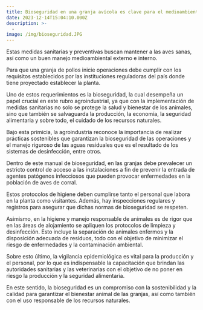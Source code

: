 ```yaml
---
title: Bioseguridad en una granja avícola es clave para el medioambiente. 
date: 2023-12-14T15:04:10.000Z
description: >-
  -
image: /img/bioseguridad.JPG
---
```


Estas medidas sanitarias y preventivas buscan mantener a las aves sanas, así como un buen manejo medioambiental externo e interno.  

Para que una granja de pollos inicie operaciones debe cumplir con los requisitos establecidos por las instituciones reguladoras del país donde tiene proyectado establecer la planta.

Uno de estos requerimientos es la bioseguridad, la cual desempeña un papel crucial en este rubro agroindustrial, ya que con la implementación de medidas sanitarias no solo se protege la salud y bienestar de los animales, sino que también se salvaguarda la producción, la economía, la seguridad alimentaria y sobre todo, el cuidado de los recursos naturales.

Bajo esta primicia, la agroindustria reconoce la importancia de realizar prácticas sostenibles que garantizan la bioseguridad de las operaciones y el manejo riguroso de las aguas residuales que es el resultado de los sistemas de desinfección, entre otros.

Dentro de este manual de bioseguridad, en las granjas debe prevalecer un estricto control de acceso a las instalaciones a fin de prevenir la entrada de agentes patógenos infecciosos que pueden provocar enfermedades en la población de aves de corral. 

Estos protocolos de higiene deben cumplirse tanto el personal que labora en la planta como visitantes. Además, hay inspecciones regulares y registros para asegurar  que dichas normas de bioseguridad se respeten.

Asimismo, en la higiene y manejo responsable de animales es de rigor que en las áreas de alojamiento se apliquen los protocolos de limpieza y desinfección. Esto incluye la separación de animales enfermos y la disposición adecuada de residuos, todo con el objetivo de minimizar el riesgo de enfermedades y la contaminación ambiental.

Sobre esto último, la vigilancia epidemiológica es vital para la producción y el personal, por lo que es indispensable la capacitación que brindan las autoridades sanitarias y las veterinarias con el objetivo de no poner en riesgo la producción y la seguridad alimentaria.

En este sentido, la bioseguridad es un compromiso con la sostenibilidad y la calidad para garantizar el bienestar animal de las granjas, así como también con el uso responsable de los recursos naturales.
